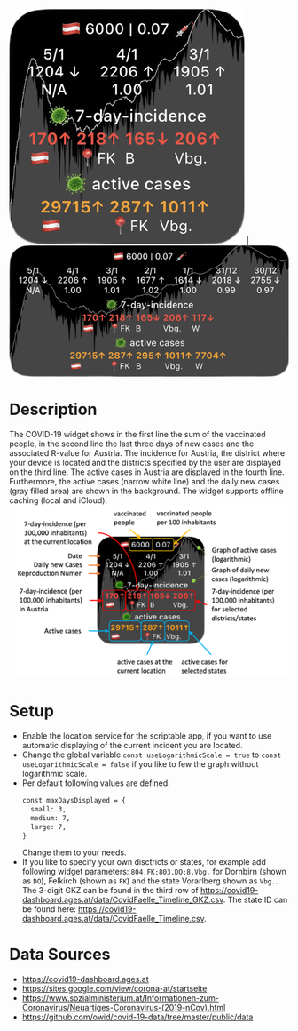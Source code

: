 ![alt](doc/widget_small.png) | ![alt](doc/widget_medium.png)

# Description
The COVID-19 widget shows in the first line the sum of the vaccinated people, in the second line the last three days of new cases and the associated R-value for Austria. The incidence for Austria, the district where your device is located and the districts specified by the user are displayed on the third line. The active cases in Austria are displayed in the fourth line. Furthermore, the active cases (narrow white line) and the daily new cases (gray filled area) are shown in the background. The widget supports offline caching (local and iCloud).
![Screenshot](doc/widget_description.png)

# Setup
* Enable the location service for the scriptable app, if you want to use automatic displaying of the current incident you are located.
* Change the global variable `const useLogarithmicScale = true` to `const useLogarithmicScale = false` if you like to few the graph without logarithmic scale.
* Per default following values are defined:
    ```
    const maxDaysDisplayed = {
      small: 3,
      medium: 7,
      large: 7,
    }
    ```
    Change them to your needs.
* If you like to specify your own disctricts or states, for example add following widget parameters: `804,FK;803,DO;8,Vbg.` for Dornbirn (shown as `DO`), Felkirch (shown as `FK`) and the state Vorarlberg shown as `Vbg.`. The 3-digit GKZ can be found in the third row of https://covid19-dashboard.ages.at/data/CovidFaelle_Timeline_GKZ.csv. The state ID can be found here: https://covid19-dashboard.ages.at/data/CovidFaelle_Timeline.csv.

# Data Sources
* https://covid19-dashboard.ages.at
* https://sites.google.com/view/corona-at/startseite
* https://www.sozialministerium.at/Informationen-zum-Coronavirus/Neuartiges-Coronavirus-(2019-nCov).html
* https://github.com/owid/covid-19-data/tree/master/public/data
